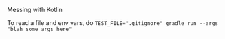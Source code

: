 Messing with Kotlin

To read a file and env vars, do `TEST_FILE=".gitignore" gradle run --args "blah some args here"`
